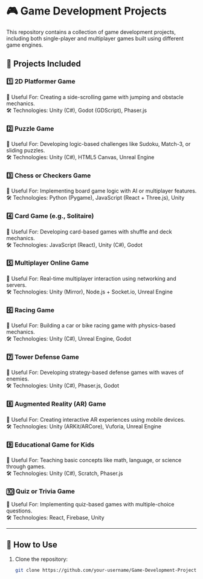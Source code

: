 # 🎮 Game Development Projects  

This repository contains a collection of game development projects, including both single-player and multiplayer games built using different game engines.

## 🚀 Projects Included  

### 1️⃣ **2D Platformer Game**  
📌 Useful For: Creating a side-scrolling game with jumping and obstacle mechanics.  
🛠 Technologies: Unity (C#), Godot (GDScript), Phaser.js  

### 2️⃣ **Puzzle Game**  
📌 Useful For: Developing logic-based challenges like Sudoku, Match-3, or sliding puzzles.  
🛠 Technologies: Unity (C#), HTML5 Canvas, Unreal Engine  

### 3️⃣ **Chess or Checkers Game**  
📌 Useful For: Implementing board game logic with AI or multiplayer features.  
🛠 Technologies: Python (Pygame), JavaScript (React + Three.js), Unity  

### 4️⃣ **Card Game (e.g., Solitaire)**  
📌 Useful For: Developing card-based games with shuffle and deck mechanics.  
🛠 Technologies: JavaScript (React), Unity (C#), Godot  

### 5️⃣ **Multiplayer Online Game**  
📌 Useful For: Real-time multiplayer interaction using networking and servers.  
🛠 Technologies: Unity (Mirror), Node.js + Socket.io, Unreal Engine  

### 6️⃣ **Racing Game**  
📌 Useful For: Building a car or bike racing game with physics-based mechanics.  
🛠 Technologies: Unity (C#), Unreal Engine, Godot  

### 7️⃣ **Tower Defense Game**  
📌 Useful For: Developing strategy-based defense games with waves of enemies.  
🛠 Technologies: Unity (C#), Phaser.js, Godot  

### 8️⃣ **Augmented Reality (AR) Game**  
📌 Useful For: Creating interactive AR experiences using mobile devices.  
🛠 Technologies: Unity (ARKit/ARCore), Vuforia, Unreal Engine  

### 9️⃣ **Educational Game for Kids**  
📌 Useful For: Teaching basic concepts like math, language, or science through games.  
🛠 Technologies: Unity (C#), Scratch, Phaser.js  

### 🔟 **Quiz or Trivia Game**  
📌 Useful For: Implementing quiz-based games with multiple-choice questions.  
🛠 Technologies: React, Firebase, Unity  

---

## 🎯 How to Use  
1. Clone the repository:  
   ```sh
   git clone https://github.com/your-username/Game-Development-Projects.git
